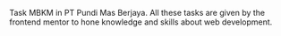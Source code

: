 Task MBKM in PT Pundi Mas Berjaya.
All these tasks are given by the frontend mentor to hone knowledge and skills about web development.
